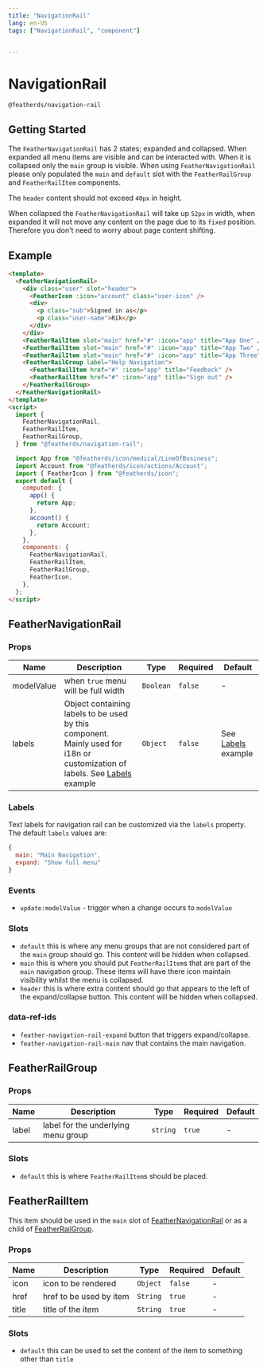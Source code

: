 ```yaml
---
title: "NavigationRail"
lang: en-US
tags: ["NavigationRail", "component"]


---
```



# NavigationRail


`@featherds/navigation-rail`

## Getting Started

The `FeatherNavigationRail` has 2 states; expanded and collapsed. When expanded all menu items are visible and can be interacted with. When it is collapsed only the `main` group is visible. When using `FeatherNavigationRail` please only populated the `main` and `default` slot with the `FeatherRailGroup` and `FeatherRailItem` components.

The `header` content should not exceed `40px` in height.

When collapsed the `FeatherNavigationRail` will take up `52px` in width, when expanded it will not move any content on the page due to its `fixed` position. Therefore you don't need to worry about page content shifting.

## Example

```html
<template>
  <FeatherNavigationRail>
    <div class="user" slot="header">
      <FeatherIcon :icon="account" class="user-icon" />
      <div>
        <p class="sub">Signed in as</p>
        <p class="user-name">Rik</p>
      </div>
    </div>
    <FeatherRailItem slot="main" href="#" :icon="app" title="App One" />
    <FeatherRailItem slot="main" href="#" :icon="app" title="App Two" />
    <FeatherRailItem slot="main" href="#" :icon="app" title="App Three" />
    <FeatherRailGroup label="Help Navigation">
      <FeatherRailItem href="#" :icon="app" title="Feedback" />
      <FeatherRailItem href="#" :icon="app" title="Sign out" />
    </FeatherRailGroup>
  </FeatherNavigationRail>
</template>
<script>
  import {
    FeatherNavigationRail,
    FeatherRailItem,
    FeatherRailGroup,
  } from "@featherds/navigation-rail";

  import App from "@featherds/icon/medical/LineOfBusiness";
  import Account from "@featherds/icon/actions/Account";
  import { FeatherIcon } from "@featherds/icon";
  export default {
    computed: {
      app() {
        return App;
      },
      account() {
        return Account;
      },
    },
    components: {
      FeatherNavigationRail,
      FeatherRailItem,
      FeatherRailGroup,
      FeatherIcon,
    },
  };
</script>
```

## FeatherNavigationRail

### Props

| Name       | Description                                                                                                                           | Type      | Required | Default                       |
| ---------- | ------------------------------------------------------------------------------------------------------------------------------------- | --------- | -------- | ----------------------------- |
| modelValue | when `true` menu will be full width                                                                                                   | `Boolean` | `false`  | -                             |
| labels     | Object containing labels to be used by this component. Mainly used for i18n or customization of labels. See [Labels](#labels) example | `Object`  | `false`  | See [Labels](#labels) example |

### Labels

Text labels for navigation rail can be customized via the `labels` property. The default `labels` values are:

```js
{
  main: "Main Navigation",
  expand: "Show full menu"
}
```

### Events

- `update:modelValue` - trigger when a change occurs to `modelValue`

### Slots

- `default` this is where any menu groups that are not considered part of the `main` group should go. This content will be hidden when collapsed.
- `main` this is where you should put `FeatherRailItem`s that are part of the `main` navigation group. These items will have there icon maintain visibility whilst the menu is collapsed.
- `header` this is where extra content should go that appears to the left of the expand/collapse button. This content will be hidden when collapsed.

### data-ref-ids

- `feather-navigation-rail-expand` button that triggers expand/collapse.
- `feather-navigation-rail-main` nav that contains the main navigation.

## FeatherRailGroup

### Props

| Name  | Description                         | Type     | Required | Default |
| ----- | ----------------------------------- | -------- | -------- | ------- |
| label | label for the underlying menu group | `string` | `true`   | -       |

### Slots

- `default` this is where `FeatherRailItem`s should be placed.

## FeatherRailItem

This item should be used in the `main` slot of [FeatherNavigationRail](#FeatherNavigationRail) or as a child of [FeatherRailGroup](#FeatherRailGroup).

### Props

| Name  | Description             | Type     | Required | Default |
| ----- | ----------------------- | -------- | -------- | ------- |
| icon  | icon to be rendered     | `Object` | `false`  | -       |
| href  | href to be used by item | `String` | `true`   | -       |
| title | title of the item       | `String` | `true`   | -       |

### Slots

- `default` this can be used to set the content of the item to something other than `title`
